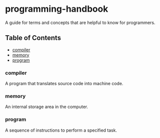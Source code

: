 # programming-handbook

A guide for terms and concepts that are helpful to know for programmers.

## Table of Contents
- [compiler](#compiler)
- [memory](#memory)
- [program](#program)

### compiler
A program that translates source code into machine code.

### memory
An internal storage area in the computer.

### program
A sequence of instructions to perform a specified task.
